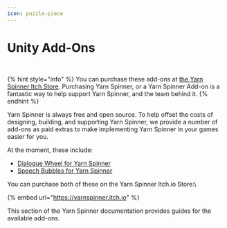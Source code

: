 ```yaml
---
icon: puzzle-piece
---
```


# Unity Add-Ons

<div><figure><img src="../../../.gitbook/assets/Dialogue Wheel - Itch Cover.png" alt=""><figcaption></figcaption></figure> <figure><img src="../../../.gitbook/assets/Speech Bubbles - Itch Cover (1).png" alt=""><figcaption></figcaption></figure></div>

{% hint style="info" %}
You can purchase these add-ons at [the Yarn Spinner Itch Store](https://yarnspinnertool.itch.io). Purchasing Yarn Spinner, or a Yarn Spinner Add-on is a fantastic way to help support Yarn Spinner, and the team behind it.&#x20;
{% endhint %}

Yarn Spinner is always free and open source. To help offset the costs of designing, building, and supporting Yarn Spinner, we provide a number of add-ons as paid extras to make implementing Yarn Spinner in your games easier for you.

At the moment, these include:

* [Dialogue Wheel for Yarn Spinner](dialogue-wheel/)
* [Speech Bubbles for Yarn Spinner](speech-bubbles/)

You can purchase both of these on the Yarn Spinner Itch.io Store:\


{% embed url="https://yarnspinner.itch.io" %}

This section of the Yarn Spinner documentation provides guides for the available add-ons.
